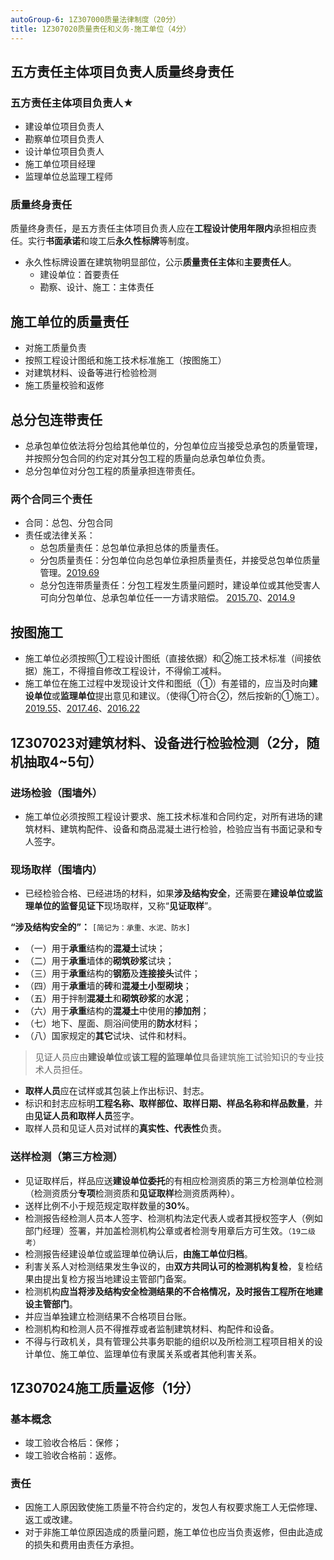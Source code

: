 ```yaml
---
autoGroup-6: 1Z307000质量法律制度（20分）
title: 1Z307020质量责任和义务-施工单位（4分）
---
```


## 五方责任主体项目负责人质量终身责任
### 五方责任主体项目负责人★
- 建设单位项目负责人
- 勘察单位项目负责人
- 设计单位项目负责人
- 施工单位项目经理
- 监理单位总监理工程师

### 质量终身责任
质量终身责任，是五方责任主体项目负责人应在**工程设计使用年限内**承担相应责任。实行**书面承诺**和竣工后**永久性标牌**等制度。
- 永久性标牌设置在建筑物明显部位，公示**质量责任主体**和**主要责任人**。
    - 建设单位：首要责任
    - 勘察、设计、施工：主体责任

## 施工单位的质量责任
- 对施工质量负责
- 按照工程设计图纸和施工技术标准施工（按图施工）
- 对建筑材料、设备等进行检验检测
- 施工质量校验和返修

## 总分包连带责任
- 总承包单位依法将分包给其他单位的，分包单位应当接受总承包的质量管理，并按照分包合同的约定对其分包工程的质量向总承包单位负责。 
- 总分包单位对分包工程的质量承担连带责任。

### 两个合同三个责任
- 合同：总包、分包合同
- 责任或法律关系：
    - 总包质量责任：总包单位承担总体的质量责任。
    - 分包质量责任：分包单位向总包单位承担质量责任，并接受总包单位质量管理。[2019.69]()
    - 总分包连带质量责任：分包工程发生质量问题时，建设单位或其他受害人可向分包单位、总承包单位任一一方请求赔偿。 [2015.70]()、[2014.9]()

## 按图施工
- 施工单位必须按照①工程设计图纸（直接依据）和②施工技术标准（间接依据）施工，不得擅自修改工程设计，不得偷工减料。
- 施工单位在施工过程中发现设计文件和图纸（①）有差错的，应当及时向**建设单位**或**监理单位**提出意见和建议。（使得①符合②，然后按新的①施工）。 [2019.55]()、[2017.46]()、[2016.22]()

## 1Z307023对建筑材料、设备进行检验检测（2分，随机抽取4~5句）
### 进场检验（围墙外）
- 施工单位必须按照工程设计要求、施工技术标准和合同约定，对所有进场的建筑材料、建筑构配件、设备和商品混凝土进行检验，检验应当有书面记录和专人签字。

### 现场取样（围墙内）
- 已经检验合格、已经进场的材料，如果**涉及结构安全**，还需要在**建设单位或监理单位的监督见证下**现场取样，又称“**见证取样**”。

**“涉及结构安全的”：** `[简记为：承重、水泥、防水]`
- （一）用于**承重**结构的**混凝土**试块；
- （二）用于**承重**墙体的**砌筑砂浆**试块；
- （三）用于**承重**结构的**钢筋**及**连接接头**试件；
- （四）用于**承重**墙的**砖**和**混凝土小型砌块**；
- （五）用于拌制**混凝土**和**砌筑砂浆**的**水泥**；
- （六）用于**承重**结构的**混凝土**中使用的**掺加剂**；
- （七）地下、屋面、厕浴间使用的**防水**材料；
- （八）国家规定的**其它**试块、试件和材料。

> 见证人员应由**建设单位**或**该工程的监理单位**具备建筑施工试验知识的专业技术人员担任。
- **取样人员**应在试样或其包装上作出标识、封志。
- 标识和封志应标明**工程名称、取样部位、取样日期、样品名称和样品数量**，并由**见证人员和取样人员**签字。
- 取样人员和见证人员对试样的**真实性、代表性**负责。

### 送样检测（第三方检测）
- 见证取样后，样品应送**建设单位委托**的有相应检测资质的第三方检测单位检测（检测资质分**专项**检测资质和**见证取样**检测资质两种）。
- 送样比例不小于规范规定取样数量的**30%**。
- 检测报告经检测人员本人签字、检测机构法定代表人或者其授权签字人（例如部门经理）签署，并加盖检测机构公章或者检测专用章后方可生效。`（19二级考）`
- 检测报告经建设单位或监理单位确认后，**由施工单位归档**。
- 利害关系人对检测结果发生争议的，由**双方共同认可的检测机构复检**，复检结果由提出复检方报当地建设主管部门备案。
- 检测机构**应当将涉及结构安全检测结果的不合格情况，及时报告工程所在地建设主管部门**。
- 并应当单独建立检测结果不合格项目台账。
- 检测机构和检测人员不得推荐或者监制建筑材料、构配件和设备。
- 不得与行政机关，具有管理公共事务职能的组织以及所检测工程项目相关的设计单位、施工单位、监理单位有隶属关系或者其他利害关系。

## 1Z307024施工质量返修（1分）
### 基本概念
- 竣工验收合格后：保修；
- 竣工验收合格前：返修。

### 责任
- 因施工人原因致使施工质量不符合约定的，发包人有权要求施工人无偿修理、返工或改建。
- 对于非施工单位原因造成的质量问题，施工单位也应当负责返修，但由此造成的损失和费用由责任方承担。
